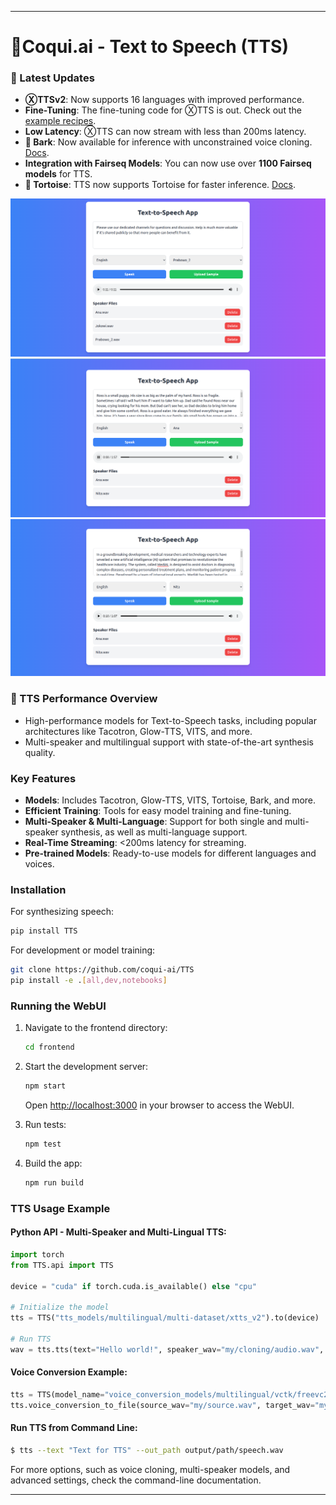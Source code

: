 
---

# 🐸Coqui.ai - Text to Speech (TTS)

### 📰 Latest Updates
- **ⓍTTSv2**: Now supports 16 languages with improved performance.
- **Fine-Tuning**: The fine-tuning code for ⓍTTS is out. Check out the [example recipes](https://github.com/coqui-ai/TTS/tree/dev/recipes/ljspeech).
- **Low Latency**: ⓍTTS can now stream with less than 200ms latency.
- **🐶 Bark**: Now available for inference with unconstrained voice cloning. [Docs](https://tts.readthedocs.io/en/dev/models/bark.html).
- **Integration with Fairseq Models**: You can now use over **1100 Fairseq models** for TTS.
- **🐢 Tortoise**: TTS now supports Tortoise for faster inference. [Docs](https://tts.readthedocs.io/en/dev/models/tortoise.html).

![WebUI Display](./images/tts_coqui_1.png)
![WebUI Display](./images/tts_coqui_2.png)
![WebUI Display](./images/tts_coqui_3.png)

### 🥇 TTS Performance Overview
- High-performance models for Text-to-Speech tasks, including popular architectures like Tacotron, Glow-TTS, VITS, and more.
- Multi-speaker and multilingual support with state-of-the-art synthesis quality.

### Key Features
- **Models**: Includes Tacotron, Glow-TTS, VITS, Tortoise, Bark, and more.
- **Efficient Training**: Tools for easy model training and fine-tuning.
- **Multi-Speaker & Multi-Language**: Support for both single and multi-speaker synthesis, as well as multi-language support.
- **Real-Time Streaming**: <200ms latency for streaming.
- **Pre-trained Models**: Ready-to-use models for different languages and voices.

### Installation

For synthesizing speech:
```bash
pip install TTS
```

For development or model training:
```bash
git clone https://github.com/coqui-ai/TTS
pip install -e .[all,dev,notebooks]
```

### Running the WebUI

1. Navigate to the frontend directory:
   ```bash
   cd frontend
   ```

2. Start the development server:
   ```bash
   npm start
   ```
   Open [http://localhost:3000](http://localhost:3000) in your browser to access the WebUI.

3. Run tests:
   ```bash
   npm test
   ```

4. Build the app:
   ```bash
   npm run build
   ```

### TTS Usage Example

#### Python API - Multi-Speaker and Multi-Lingual TTS:
```python
import torch
from TTS.api import TTS

device = "cuda" if torch.cuda.is_available() else "cpu"

# Initialize the model
tts = TTS("tts_models/multilingual/multi-dataset/xtts_v2").to(device)

# Run TTS
wav = tts.tts(text="Hello world!", speaker_wav="my/cloning/audio.wav", language="en")
```

#### Voice Conversion Example:
```python
tts = TTS(model_name="voice_conversion_models/multilingual/vctk/freevc24", progress_bar=False).to("cuda")
tts.voice_conversion_to_file(source_wav="my/source.wav", target_wav="my/target.wav", file_path="output.wav")
```

#### Run TTS from Command Line:
```bash
$ tts --text "Text for TTS" --out_path output/path/speech.wav
```

For more options, such as voice cloning, multi-speaker models, and advanced settings, check the command-line documentation.

---


